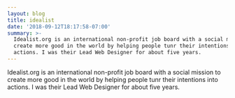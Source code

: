 ```yaml
---
layout: blog
title: idealist
date: '2018-09-12T18:17:58-07:00'
summary: >-
  Idealist.org is an international non-profit job board with a social mission to
  create more good in the world by helping people tunr their intentions into
  actions. I was their Lead Web Designer for about five years.
---
```

Idealist.org is an international non-profit job board with a social mission to create more good in the world by helping people tunr their intentions into actions. I was their Lead Web Designer for about five years.
